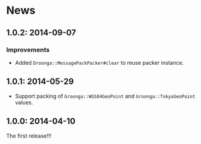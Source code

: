 # News

## 1.0.2: 2014-09-07

### Improvements

 * Added `Droonga::MessagePackPacker#clear` to reuse packer instance.

## 1.0.1: 2014-05-29

 * Support packing of `Groonga::WGS84GeoPoint` and `Groonga::TokyoGeoPoint` values.

## 1.0.0: 2014-04-10

The first release!!!
